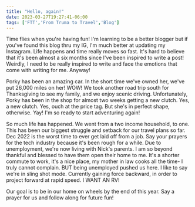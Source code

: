 ```yaml
---
title: "Hello, again!"
date: 2023-03-27T19:27:41-06:00
tags: ['FTT','From Truma to Travel','Blog']
---
```


Time flies when you're having fun! I'm learning to be a better blogger but if you've found this blog thru my IG, I'm much better at updating my Instagram. Life happens and time really moves so fast. It's hard to believe that it's been almost a six months since I've been inspired to write a post! Weirdly, I need to be really inspired to write and face the emotions that come with writing for me. Anyway! 

Porky has been an amazing car. In the short time we've owned her, we've put 26,000 miles on her! WOW! We took another road trip south for Thanksgiving to see my family, and we enjoy scenic driving. Unfortunately, Porky has been in the shop for almost two weeks getting a new clutch. Yes, a new clutch. Yes, ouch at the price tag. But she's in perfect shape, otherwise. Yay! I'm so ready to start adventuring again! 

So much life has happened. We went from a two income household, to one. This has been our biggest struggle and setback for our travel plans so far. Dec 2022 is the worst time to ever get laid off from a job. Say your prayers for the tech industry because it's been rough for a while. Due to unemployment, we're now living with Nick's parents. I am so beyond thankful  and blessed to have them open their home to me. It's a shorter commute to work, it's a nice place, my mother in law cooks all the time- I truly cannot complain. BUT being unemployed pushed us here. I like to say we're in sling shot mode. Currently gaining force backward, in order to project forward at rapid speed. I WANT AN RV! 

Our goal is to be in our home on wheels by the end of this year. Say a prayer for us and follow along for future fun! 
